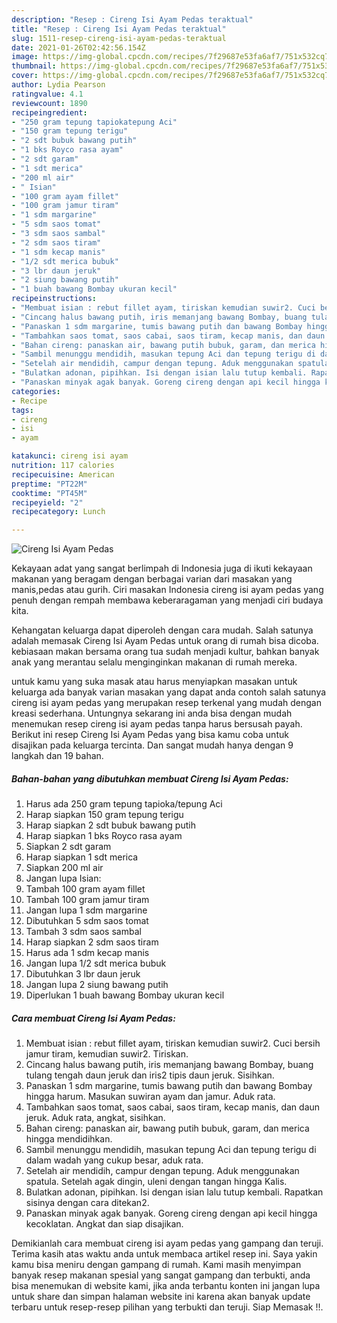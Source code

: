 ```yaml
---
description: "Resep : Cireng Isi Ayam Pedas teraktual"
title: "Resep : Cireng Isi Ayam Pedas teraktual"
slug: 1511-resep-cireng-isi-ayam-pedas-teraktual
date: 2021-01-26T02:42:56.154Z
image: https://img-global.cpcdn.com/recipes/7f29687e53fa6af7/751x532cq70/cireng-isi-ayam-pedas-foto-resep-utama.jpg
thumbnail: https://img-global.cpcdn.com/recipes/7f29687e53fa6af7/751x532cq70/cireng-isi-ayam-pedas-foto-resep-utama.jpg
cover: https://img-global.cpcdn.com/recipes/7f29687e53fa6af7/751x532cq70/cireng-isi-ayam-pedas-foto-resep-utama.jpg
author: Lydia Pearson
ratingvalue: 4.1
reviewcount: 1890
recipeingredient:
- "250 gram tepung tapiokatepung Aci"
- "150 gram tepung terigu"
- "2 sdt bubuk bawang putih"
- "1 bks Royco rasa ayam"
- "2 sdt garam"
- "1 sdt merica"
- "200 ml air"
- " Isian"
- "100 gram ayam fillet"
- "100 gram jamur tiram"
- "1 sdm margarine"
- "5 sdm saos tomat"
- "3 sdm saos sambal"
- "2 sdm saos tiram"
- "1 sdm kecap manis"
- "1/2 sdt merica bubuk"
- "3 lbr daun jeruk"
- "2 siung bawang putih"
- "1 buah bawang Bombay ukuran kecil"
recipeinstructions:
- "Membuat isian : rebut fillet ayam, tiriskan kemudian suwir2. Cuci bersih jamur tiram, kemudian suwir2. Tiriskan."
- "Cincang halus bawang putih, iris memanjang bawang Bombay, buang tulang tengah daun jeruk dan iris2 tipis daun jeruk. Sisihkan."
- "Panaskan 1 sdm margarine, tumis bawang putih dan bawang Bombay hingga harum. Masukan suwiran ayam dan jamur. Aduk rata."
- "Tambahkan saos tomat, saos cabai, saos tiram, kecap manis, dan daun jeruk. Aduk rata, angkat, sisihkan."
- "Bahan cireng: panaskan air, bawang putih bubuk, garam, dan merica hingga mendidihkan."
- "Sambil menunggu mendidih, masukan tepung Aci dan tepung terigu di dalam wadah yang cukup besar, aduk rata."
- "Setelah air mendidih, campur dengan tepung. Aduk menggunakan spatula. Setelah agak dingin, uleni dengan tangan hingga Kalis."
- "Bulatkan adonan, pipihkan. Isi dengan isian lalu tutup kembali. Rapatkan sisinya dengan cara ditekan2."
- "Panaskan minyak agak banyak. Goreng cireng dengan api kecil hingga kecoklatan. Angkat dan siap disajikan."
categories:
- Recipe
tags:
- cireng
- isi
- ayam

katakunci: cireng isi ayam 
nutrition: 117 calories
recipecuisine: American
preptime: "PT22M"
cooktime: "PT45M"
recipeyield: "2"
recipecategory: Lunch

---
```



![Cireng Isi Ayam Pedas](https://img-global.cpcdn.com/recipes/7f29687e53fa6af7/751x532cq70/cireng-isi-ayam-pedas-foto-resep-utama.jpg)

Kekayaan adat yang sangat berlimpah di Indonesia juga di ikuti kekayaan makanan yang beragam dengan berbagai varian dari masakan yang manis,pedas atau gurih. Ciri masakan Indonesia cireng isi ayam pedas yang penuh dengan rempah membawa keberaragaman yang menjadi ciri budaya kita.


Kehangatan keluarga dapat diperoleh dengan cara mudah. Salah satunya adalah memasak Cireng Isi Ayam Pedas untuk orang di rumah bisa dicoba. kebiasaan makan bersama orang tua sudah menjadi kultur, bahkan banyak anak yang merantau selalu menginginkan makanan di rumah mereka.



untuk kamu yang suka masak atau harus menyiapkan masakan untuk keluarga ada banyak varian masakan yang dapat anda contoh salah satunya cireng isi ayam pedas yang merupakan resep terkenal yang mudah dengan kreasi sederhana. Untungnya sekarang ini anda bisa dengan mudah menemukan resep cireng isi ayam pedas tanpa harus bersusah payah.
Berikut ini resep Cireng Isi Ayam Pedas yang bisa kamu coba untuk disajikan pada keluarga tercinta. Dan sangat mudah hanya dengan 9 langkah dan 19 bahan.


<!--inarticleads1-->

##### Bahan-bahan yang dibutuhkan membuat Cireng Isi Ayam Pedas:

1. Harus ada 250 gram tepung tapioka/tepung Aci
1. Harap siapkan 150 gram tepung terigu
1. Harap siapkan 2 sdt bubuk bawang putih
1. Harap siapkan 1 bks Royco rasa ayam
1. Siapkan 2 sdt garam
1. Harap siapkan 1 sdt merica
1. Siapkan 200 ml air
1. Jangan lupa  Isian:
1. Tambah 100 gram ayam fillet
1. Tambah 100 gram jamur tiram
1. Jangan lupa 1 sdm margarine
1. Dibutuhkan 5 sdm saos tomat
1. Tambah 3 sdm saos sambal
1. Harap siapkan 2 sdm saos tiram
1. Harus ada 1 sdm kecap manis
1. Jangan lupa 1/2 sdt merica bubuk
1. Dibutuhkan 3 lbr daun jeruk
1. Jangan lupa 2 siung bawang putih
1. Diperlukan 1 buah bawang Bombay ukuran kecil




<!--inarticleads2-->

##### Cara membuat  Cireng Isi Ayam Pedas:

1. Membuat isian : rebut fillet ayam, tiriskan kemudian suwir2. Cuci bersih jamur tiram, kemudian suwir2. Tiriskan.
1. Cincang halus bawang putih, iris memanjang bawang Bombay, buang tulang tengah daun jeruk dan iris2 tipis daun jeruk. Sisihkan.
1. Panaskan 1 sdm margarine, tumis bawang putih dan bawang Bombay hingga harum. Masukan suwiran ayam dan jamur. Aduk rata.
1. Tambahkan saos tomat, saos cabai, saos tiram, kecap manis, dan daun jeruk. Aduk rata, angkat, sisihkan.
1. Bahan cireng: panaskan air, bawang putih bubuk, garam, dan merica hingga mendidihkan.
1. Sambil menunggu mendidih, masukan tepung Aci dan tepung terigu di dalam wadah yang cukup besar, aduk rata.
1. Setelah air mendidih, campur dengan tepung. Aduk menggunakan spatula. Setelah agak dingin, uleni dengan tangan hingga Kalis.
1. Bulatkan adonan, pipihkan. Isi dengan isian lalu tutup kembali. Rapatkan sisinya dengan cara ditekan2.
1. Panaskan minyak agak banyak. Goreng cireng dengan api kecil hingga kecoklatan. Angkat dan siap disajikan.




Demikianlah cara membuat cireng isi ayam pedas yang gampang dan teruji. Terima kasih atas waktu anda untuk membaca artikel resep ini. Saya yakin kamu bisa meniru dengan gampang di rumah. Kami masih menyimpan banyak resep makanan spesial yang sangat gampang dan terbukti, anda bisa menemukan di website kami, jika anda terbantu konten ini jangan lupa untuk share dan simpan halaman website ini karena akan banyak update terbaru untuk resep-resep pilihan yang terbukti dan teruji. Siap Memasak !!. 
